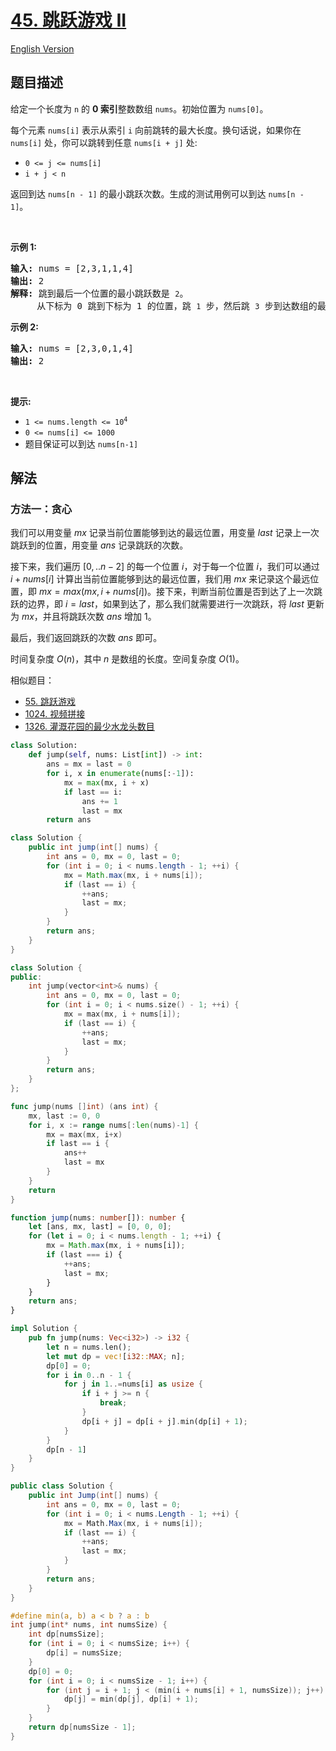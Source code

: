 # [45. 跳跃游戏 II](https://leetcode.cn/problems/jump-game-ii)

[English Version](/solution/0000-0099/0045.Jump%20Game%20II/README_EN.md)

## 题目描述

<!-- 这里写题目描述 -->

<p>给定一个长度为 <code>n</code> 的 <strong>0 索引</strong>整数数组 <code>nums</code>。初始位置为 <code>nums[0]</code>。</p>

<p>每个元素 <code>nums[i]</code> 表示从索引 <code>i</code> 向前跳转的最大长度。换句话说，如果你在 <code>nums[i]</code> 处，你可以跳转到任意 <code>nums[i + j]</code> 处:</p>

<ul>
	<li><code>0 &lt;= j &lt;= nums[i]</code>&nbsp;</li>
	<li><code>i + j &lt; n</code></li>
</ul>

<p>返回到达&nbsp;<code>nums[n - 1]</code> 的最小跳跃次数。生成的测试用例可以到达 <code>nums[n - 1]</code>。</p>

<p>&nbsp;</p>

<p><strong>示例 1:</strong></p>

<pre>
<strong>输入:</strong> nums = [2,3,1,1,4]
<strong>输出:</strong> 2
<strong>解释:</strong> 跳到最后一个位置的最小跳跃数是 <code>2</code>。
&nbsp;    从下标为 0 跳到下标为 1 的位置，跳&nbsp;<code>1</code>&nbsp;步，然后跳&nbsp;<code>3</code>&nbsp;步到达数组的最后一个位置。
</pre>

<p><strong>示例 2:</strong></p>

<pre>
<strong>输入:</strong> nums = [2,3,0,1,4]
<strong>输出:</strong> 2
</pre>

<p>&nbsp;</p>

<p><strong>提示:</strong></p>

<ul>
	<li><code>1 &lt;= nums.length &lt;= 10<sup>4</sup></code></li>
	<li><code>0 &lt;= nums[i] &lt;= 1000</code></li>
	<li>题目保证可以到达&nbsp;<code>nums[n-1]</code></li>
</ul>

## 解法

### 方法一：贪心

我们可以用变量 $mx$ 记录当前位置能够到达的最远位置，用变量 $last$ 记录上一次跳跃到的位置，用变量 $ans$ 记录跳跃的次数。

接下来，我们遍历 $[0,..n - 2]$ 的每一个位置 $i$，对于每一个位置 $i$，我们可以通过 $i + nums[i]$ 计算出当前位置能够到达的最远位置，我们用 $mx$ 来记录这个最远位置，即 $mx = max(mx, i + nums[i])$。接下来，判断当前位置是否到达了上一次跳跃的边界，即 $i = last$，如果到达了，那么我们就需要进行一次跳跃，将 $last$ 更新为 $mx$，并且将跳跃次数 $ans$ 增加 $1$。

最后，我们返回跳跃的次数 $ans$ 即可。

时间复杂度 $O(n)$，其中 $n$ 是数组的长度。空间复杂度 $O(1)$。

相似题目：

-   [55. 跳跃游戏](https://github.com/doocs/leetcode/blob/main/solution/0000-0099/0055.Jump%20Game/README.md)
-   [1024. 视频拼接](https://github.com/doocs/leetcode/blob/main/solution/1000-1099/1024.Video%20Stitching/README.md)
-   [1326. 灌溉花园的最少水龙头数目](https://github.com/doocs/leetcode/blob/main/solution/1300-1399/1326.Minimum%20Number%20of%20Taps%20to%20Open%20to%20Water%20a%20Garden/README.md)

<!-- tabs:start -->

```python
class Solution:
    def jump(self, nums: List[int]) -> int:
        ans = mx = last = 0
        for i, x in enumerate(nums[:-1]):
            mx = max(mx, i + x)
            if last == i:
                ans += 1
                last = mx
        return ans
```

```java
class Solution {
    public int jump(int[] nums) {
        int ans = 0, mx = 0, last = 0;
        for (int i = 0; i < nums.length - 1; ++i) {
            mx = Math.max(mx, i + nums[i]);
            if (last == i) {
                ++ans;
                last = mx;
            }
        }
        return ans;
    }
}
```

```cpp
class Solution {
public:
    int jump(vector<int>& nums) {
        int ans = 0, mx = 0, last = 0;
        for (int i = 0; i < nums.size() - 1; ++i) {
            mx = max(mx, i + nums[i]);
            if (last == i) {
                ++ans;
                last = mx;
            }
        }
        return ans;
    }
};
```

```go
func jump(nums []int) (ans int) {
	mx, last := 0, 0
	for i, x := range nums[:len(nums)-1] {
		mx = max(mx, i+x)
		if last == i {
			ans++
			last = mx
		}
	}
	return
}
```

```ts
function jump(nums: number[]): number {
    let [ans, mx, last] = [0, 0, 0];
    for (let i = 0; i < nums.length - 1; ++i) {
        mx = Math.max(mx, i + nums[i]);
        if (last === i) {
            ++ans;
            last = mx;
        }
    }
    return ans;
}
```

```rust
impl Solution {
    pub fn jump(nums: Vec<i32>) -> i32 {
        let n = nums.len();
        let mut dp = vec![i32::MAX; n];
        dp[0] = 0;
        for i in 0..n - 1 {
            for j in 1..=nums[i] as usize {
                if i + j >= n {
                    break;
                }
                dp[i + j] = dp[i + j].min(dp[i] + 1);
            }
        }
        dp[n - 1]
    }
}
```

```cs
public class Solution {
    public int Jump(int[] nums) {
        int ans = 0, mx = 0, last = 0;
        for (int i = 0; i < nums.Length - 1; ++i) {
            mx = Math.Max(mx, i + nums[i]);
            if (last == i) {
                ++ans;
                last = mx;
            }
        }
        return ans;
    }
}
```

```c
#define min(a, b) a < b ? a : b
int jump(int* nums, int numsSize) {
    int dp[numsSize];
    for (int i = 0; i < numsSize; i++) {
        dp[i] = numsSize;
    }
    dp[0] = 0;
    for (int i = 0; i < numsSize - 1; i++) {
        for (int j = i + 1; j < (min(i + nums[i] + 1, numsSize)); j++) {
            dp[j] = min(dp[j], dp[i] + 1);
        }
    }
    return dp[numsSize - 1];
}
```

<!-- tabs:end -->

<!-- end -->
